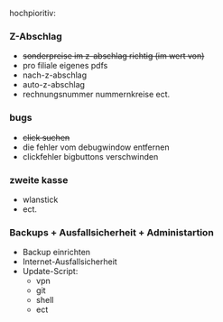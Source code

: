 hochpioritiv:


### Z-Abschlag ###
 * <del> sonderpreise im z-abschlag richtig (im wert von) </del>
 * pro filiale eigenes pdfs
 * nach-z-abschlag
 * auto-z-abschlag 
 * rechnungsnummer nummernkreise ect.

### bugs ###
 * <del> click suchen </del>
 * die fehler vom debugwindow entfernen
 * clickfehler bigbuttons verschwinden

### zweite kasse ###
 * wlanstick
 * ect.
   
### Backups + Ausfallsicherheit + Administartion ###
 * Backup einrichten
 * Internet-Ausfallsicherheit
 * Update-Script:
 	* vpn
	* git
	* shell
	* ect
